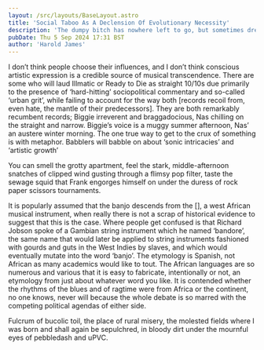 ```yaml
---
layout: /src/layouts/BaseLayout.astro
title: 'Social Taboo As A Declension Of Evolutionary Necessity'
description: 'The dumpy bitch has nowhere left to go, but sometimes dreadfulness en masse can have an adverse effect.'
pubDate: Thu 5 Sep 2024 17:31 BST
author: 'Harold James'
---
```

I don’t think people choose their influences, and I don’t think conscious artistic expression is a credible source of musical transcendence. There are some who will laud Illmatic or Ready to Die as straight 10/10s due primarily to the presence of ‘hard-hitting’ sociopolitical commentary and so-called ‘urban grit’, while failing to account for the way both [records recoil from, even hate, the mantle of their predecessors]. They are both remarkably recumbent records; Biggie irreverent and braggadocious, Nas chilling on the straight and narrow. Biggie’s voice is a muggy summer afternoon, Nas’ an austere winter morning. The one true way to get to the crux of something is with metaphor. Babblers will babble on about ‘sonic intricacies’ and ‘artistic growth’ 

You can smell the grotty apartment, feel the stark, middle-afternoon snatches of clipped wind gusting through a flimsy pop filter, taste the sewage squid that Frank engorges himself on under the duress of rock paper scissors tournaments.

It is popularly assumed that the banjo descends from the [], a west African musical instrument, when really there is not a scrap of historical evidence to suggest that this is the case. Where people get confused is that Richard Jobson spoke of a Gambian string instrument which he named ‘bandore’, the same name that would later be applied to string instruments fashioned with gourds and guts in the West Indies by slaves, and which would eventually mutate into the word ‘banjo’. The etymology is Spanish, not African as many academics would like to tout. The African languages are so numerous and various that it is easy to fabricate, intentionally or not, an etymology from just about whatever word you like. It is contended whether the rhythms of the blues and of ragtime were from Africa or the continent, no one knows, never will because the whole debate is so marred with the competing political agendas of either side. 

Fulcrum of bucolic toil, the place of rural misery, the molested fields where I was born and shall again be sepulchred, in bloody dirt under the mournful eyes of pebbledash and uPVC.